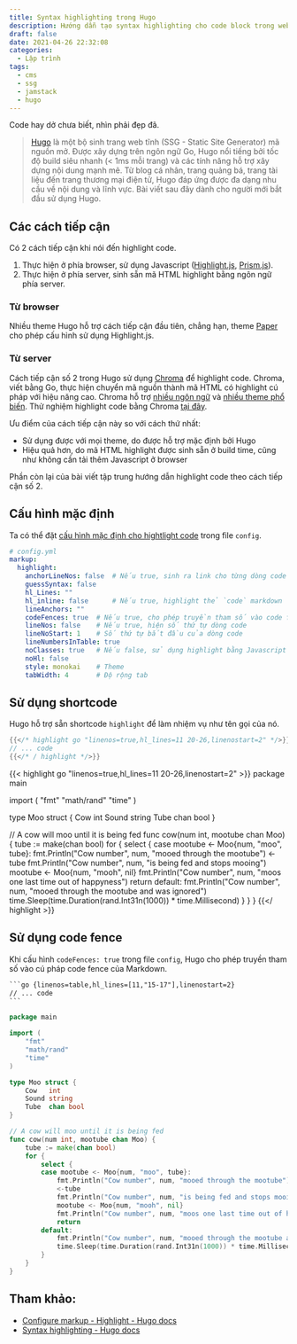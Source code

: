 ```yaml
---
title: Syntax highlighting trong Hugo
description: Hướng dẫn tạo syntax highlighting cho code block trong website tạo bởi Hugo
draft: false
date: 2021-04-26 22:32:08
categories:
  - Lập trình
tags:
  - cms
  - ssg
  - jamstack
  - hugo
---
```


Code hay dở chưa biết, nhìn phải đẹp đã.

<!--more-->

> [Hugo](https://gohugo.io/) là một bộ sinh trang web tĩnh (SSG - Static Site Generator) mã nguồn mở. Được xây dựng trên ngôn ngữ Go, Hugo nổi tiếng bởi tốc độ build siêu nhanh (< 1ms mỗi trang) và các tính năng hỗ trợ xây dựng nội dung mạnh mẽ. Từ blog cá nhân, trang quảng bá, trang tài liệu đến trang thương mại điện tử, Hugo đáp ứng được đa dạng nhu cầu về nội dung và lĩnh vực. Bài viết sau đây dành cho người mới bắt đầu sử dụng Hugo.

## Các cách tiếp cận

Có 2 cách tiếp cận khi nói đến highlight code.

1. Thực hiện ở phía browser, sử dụng Javascript ([Highlight.js](https://highlightjs.org/), [Prism.js](https://prismjs.com/)).
2. Thực hiện ở phía server, sinh sẵn mã HTML highlight bằng ngôn ngữ phía server.

### Từ browser

Nhiều theme Hugo hỗ trợ cách tiếp cận đầu tiên, chẳng hạn, theme [Paper](https://github.com/nanxiaobei/hugo-paper) cho phép cấu hình sử dụng Highlight.js.


### Từ server

Cách tiếp cận số 2 trong Hugo sử dụng [Chroma](https://github.com/alecthomas/chroma) để highlight code. Chroma, viết bằng Go, thực hiện chuyển mã nguồn thành mã HTML có highlight cú pháp với hiệu năng cao. Chroma hỗ trợ [nhiều ngôn ngữ](https://github.com/alecthomas/chroma#supported-languages) và [nhiều theme phổ biến](https://xyproto.github.io/splash/docs/all.html). Thử nghiệm highlight code bằng Chroma [tại đây](https://swapoff.org/chroma/playground/).

Ưu điểm của cách tiếp cận này so với cách thứ nhất:

- Sử dụng được với mọi theme, do được hỗ trợ mặc định bởi Hugo
- Hiệu quả hơn, do mã HTML highlight được sinh sẵn ở build time, cũng như không cần tải thêm Javascript ở browser

Phần còn lại của bài viết tập trung hướng dẫn highlight code theo cách tiếp cận số 2.

## Cấu hình mặc định

Ta có thể đặt [cấu hình mặc định cho hightlight code](https://gohugo.io/getting-started/configuration-markup#highlight) trong file `config`.

```yml
# config.yml
markup:
  highlight:
    anchorLineNos: false  # Nếu true, sinh ra link cho từng dòng code
    guessSyntax: false
    hl_Lines: ""
    hl_inline: false      # Nếu true, highlight thẻ `code` markdown
    lineAnchors: ""
    codeFences: true  # Nếu true, cho phép truyền tham số vào code fence trong Markdown
    lineNos: false    # Nếu true, hiện số thứ tự dòng code
    lineNoStart: 1    # Số thứ tự bắt đầu của dòng code
    lineNumbersInTable: true
    noClasses: true   # Nếu false, sử dụng highlight bằng Javascript
    noHl: false
    style: monokai    # Theme
    tabWidth: 4       # Độ rộng tab
```

## Sử dụng shortcode

Hugo hỗ trợ sẵn shortcode `highlight` để làm nhiệm vụ như tên gọi của nó.

```go
{{</* highlight go "linenos=true,hl_lines=11 20-26,linenostart=2" */>}}
// ... code
{{</* / highlight */>}}
```

{{< highlight go "linenos=true,hl_lines=11 20-26,linenostart=2" >}}
package main

import (
    "fmt"
    "math/rand"
    "time"
)

type Moo struct {
    Cow   int
    Sound string
    Tube  chan bool
}

// A cow will moo until it is being fed
func cow(num int, mootube chan Moo) {
    tube := make(chan bool)
    for {
        select {
        case mootube <- Moo{num, "moo", tube}:
            fmt.Println("Cow number", num, "mooed through the mootube")
            <-tube
            fmt.Println("Cow number", num, "is being fed and stops mooing")
            mootube <- Moo{num, "mooh", nil}
            fmt.Println("Cow number", num, "moos one last time out of happyness")
            return
        default:
            fmt.Println("Cow number", num, "mooed through the mootube and was ignored")
            time.Sleep(time.Duration(rand.Int31n(1000)) * time.Millisecond)
        }
    }
}
{{</ highlight >}}

## Sử dụng code fence

Khi cấu hình `codeFences: true` trong file `config`, Hugo cho phép truyền tham số vào cú pháp code fence của Markdown.

~~~txt
```go {linenos=table,hl_lines=[11,"15-17"],linenostart=2}
// ... code
```
~~~

```go {linenos=table,hl_lines=[11,"15-17"],linenostart=2}
package main

import (
    "fmt"
    "math/rand"
    "time"
)

type Moo struct {
    Cow   int
    Sound string
    Tube  chan bool
}

// A cow will moo until it is being fed
func cow(num int, mootube chan Moo) {
    tube := make(chan bool)
    for {
        select {
        case mootube <- Moo{num, "moo", tube}:
            fmt.Println("Cow number", num, "mooed through the mootube")
            <-tube
            fmt.Println("Cow number", num, "is being fed and stops mooing")
            mootube <- Moo{num, "mooh", nil}
            fmt.Println("Cow number", num, "moos one last time out of happyness")
            return
        default:
            fmt.Println("Cow number", num, "mooed through the mootube and was ignored")
            time.Sleep(time.Duration(rand.Int31n(1000)) * time.Millisecond)
        }
    }
}
```

## Tham khảo:

- [Configure markup - Highlight - Hugo docs](https://gohugo.io/getting-started/configuration-markup#highlight)
- [Syntax highlighting - Hugo docs](https://gohugo.io/content-management/syntax-highlighting/)
